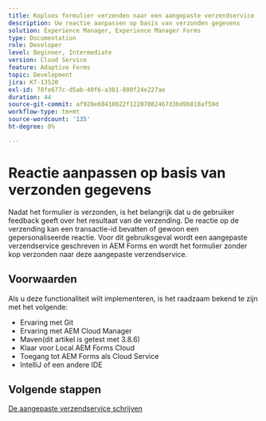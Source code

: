 ```yaml
---
title: Koploos formulier verzenden naar een aangepaste verzendservice
description: Uw reactie aanpassen op basis van verzonden gegevens
solution: Experience Manager, Experience Manager Forms
type: Documentation
role: Developer
level: Beginner, Intermediate
version: Cloud Service
feature: Adaptive Forms
topic: Development
jira: KT-13520
exl-id: 78fe677c-d5ab-40f6-a381-800f24e227ae
duration: 44
source-git-commit: af928e60410022f12207082467d3bd9b818af59d
workflow-type: tm+mt
source-wordcount: '135'
ht-degree: 0%

---
```


# Reactie aanpassen op basis van verzonden gegevens

Nadat het formulier is verzonden, is het belangrijk dat u de gebruiker feedback geeft over het resultaat van de verzending. De reactie op de verzending kan een transactie-id bevatten of gewoon een gepersonaliseerde reactie. Voor dit gebruiksgeval wordt een aangepaste verzendservice geschreven in AEM Forms en wordt het formulier zonder kop verzonden naar deze aangepaste verzendservice.

## Voorwaarden

Als u deze functionaliteit wilt implementeren, is het raadzaam bekend te zijn met het volgende:

* Ervaring met Git
* Ervaring met AEM Cloud Manager
* Maven(dit artikel is getest met 3.8.6)
* Klaar voor Local AEM Forms Cloud
* Toegang tot AEM Forms als Cloud Service
* IntelliJ of een andere IDE


## Volgende stappen

[De aangepaste verzendservice schrijven](./custom-submit-service.md)
